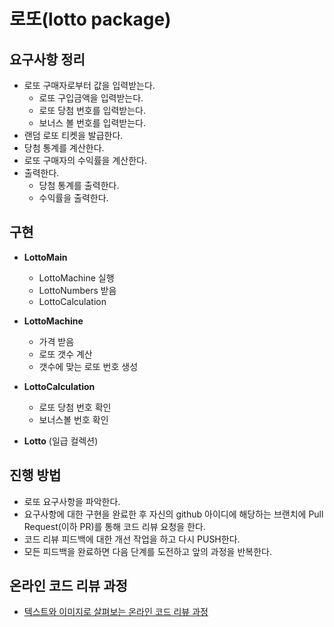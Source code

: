 # 로또(lotto package)

## 요구사항 정리

* 로또 구매자로부터 값을 입력받는다.
    * 로또 구입금액을 입력받는다.
    * 로또 당첨 번호를 입력받는다.
    * 보너스 볼 번호를 입력받는다. 
* 랜덤 로또 티켓을 발급한다.
* 당첨 통계를 계산한다. 
* 로또 구매자의 수익률을 계산한다.
* 출력한다.
    * 당첨 통계를 출력한다. 
    * 수익률을 출력한다.

## 구현

- __LottoMain__
  - LottoMachine 실행
  - LottoNumbers 받음
  - LottoCalculation

- __LottoMachine__
  - 가격 받음 
  - 로또 갯수 계산
  - 갯수에 맞는 로또 번호 생성
  
- __LottoCalculation__
  - 로또 당첨 번호 확인
  - 보너스볼 번호 확인
  
- __Lotto__ (일급 컬렉션)

## 진행 방법
* 로또 요구사항을 파악한다.
* 요구사항에 대한 구현을 완료한 후 자신의 github 아이디에 해당하는 브랜치에 Pull Request(이하 PR)를 통해 코드 리뷰 요청을 한다.
* 코드 리뷰 피드백에 대한 개선 작업을 하고 다시 PUSH한다.
* 모든 피드백을 완료하면 다음 단계를 도전하고 앞의 과정을 반복한다.

## 온라인 코드 리뷰 과정
* [텍스트와 이미지로 살펴보는 온라인 코드 리뷰 과정](https://github.com/next-step/nextstep-docs/tree/master/codereview)
